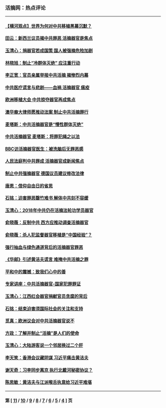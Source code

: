 ### 活摘网：热点评论
---
#### [【横河观点】世界为何对中共移植黑幕沉默？](../../pages/nf5879/n13244249.md?04090430) 
#### [田云：新西兰议员揭中共罪恶 活摘器官是焦点](../../pages/nf5879/n13070629.md?04090430) 
#### [玉清心：捐器官若成国策 国人被强摘危险加剧](../../pages/nf5879/n12802713.md?04090430) 
#### [林晓旭：制止“冷群体灭绝” 应注重行动](../../pages/nf5879/n12779736.md?04090430) 
#### [李正宽：官员亲属举报中共活摘 揭惨烈内幕](../../pages/nf5879/n12684490.md?04090430) 
#### [中共医疗谎言与悲剧——血祸 活摘器官 瘟疫](../../pages/nf5879/n12372103.md?04090430) 
#### [欧洲移植大会 中共掠夺器官再成焦点](../../pages/nf5879/n11538883.md?04090430) 
#### [澳华裔大律师愿推动法案 制止中共活摘罪行](../../pages/nf5879/n11377039.md?04090430) 
#### [麦塔斯：中共活摘器官是“慢性群体灭绝”](../../pages/nf5879/n11350529.md?04090430) 
#### [中共活摘器官 麦塔斯：将罪犯绳之以法](../../pages/nf5879/n11347973.md?04090430) 
#### [BBC访活摘器官医生：被洗脑后无罪恶感](../../pages/nf5879/n11335935.md?04090430) 
#### [人民法庭判中共罪成 活摘器官成新闻焦点](../../pages/nf5879/n11331578.md?04090430) 
#### [制止中共强摘器官 德国议员建议修改法律](../../pages/nf5879/n11249451.md?04090430) 
#### [唐恩：信仰自由日的省思](../../pages/nf5879/n11003525.md?04090430) 
#### [石铭：迫害罪恶罄竹难书  解体中共刻不容缓](../../pages/nf5879/n10942855.md?04090430) 
#### [玉清心：2018年中共仍在活摘法轮功学员器官](../../pages/nf5879/n10914646.md?04090430) 
#### [俞晓薇：反制中共 西方应推动调查活摘器官](../../pages/nf5879/n10794671.md?04090430) 
#### [俞晓薇：杀人犯监督器官移植是“中国经验”？](../../pages/nf5879/n10466427.md?04090430) 
#### [强行抽血与绿色通道背后的活摘器官罪恶](../../pages/nf5879/n10004708.md?04090430) 
#### [《华邮》引述黄洁夫谎言 难掩中共活摘之罪](../../pages/nf5879/n9642309.md?04090430) 
#### [平和中的震撼：致我们心中的善](../../pages/nf5879/n9021123.md?04090430) 
#### [专家讲座：中共活摘器官-国家犯罪罪证](../../pages/nf5879/n8828153.md?04090430) 
#### [玉清心：江西红会器官捐献官员贪腐的背后](../../pages/nf5879/n8522122.md?04090430) 
#### [石铭：结束迫害须国际社会的关注和支持](../../pages/nf5879/n8443497.md?04090430) 
#### [觅真：欧洲议会对中共活摘器官说不](../../pages/nf5879/n8337486.md?04090430) 
#### [方政：了解并制止“活摘”是人们的使命](../../pages/nf5879/n8329214.md?04090430) 
#### [玉清心：大陆游客说一个邻居换过二个肝](../../pages/nf5879/n8291404.md?04090430) 
#### [李天笑：香港会议藏阴谋 习近平痛击黄洁夫](../../pages/nf5879/n8241459.md?04090430) 
#### [谢天奇：习李同步离京 执行北戴河秘密协议？](../../pages/nf5879/n8230418.md?04090430) 
#### [陈思敏：黄洁夫与江派喉舌执意给习近平难堪](../../pages/nf5879/n8222166.md?04090430) 

---
#### 第 [ [11](./11.md?04090430) / [10](./10.md?04090430) / [9](./9.md?04090430) / [8](./8.md?04090430) / [7](./7.md?04090430) / [6](./6.md?04090430) / [5](./5.md?04090430) / [4](./4.md?04090430) ] 页
